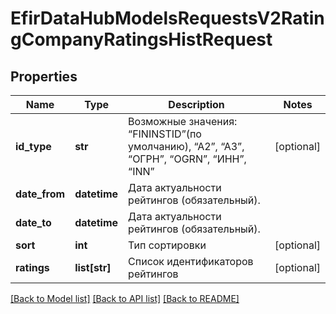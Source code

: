 # EfirDataHubModelsRequestsV2RatingCompanyRatingsHistRequest

## Properties
Name | Type | Description | Notes
------------ | ------------- | ------------- | -------------
**id_type** | **str** | Возможные значения: “FININSTID”(по умолчанию), “A2”, “A3”, “ОГРН”, “OGRN”, “ИНН”, “INN” | [optional] 
**date_from** | **datetime** | Дата актуальности рейтингов (обязательный). | 
**date_to** | **datetime** | Дата актуальности рейтингов (обязательный). | 
**sort** | **int** | Тип сортировки | [optional] 
**ratings** | **list[str]** | Список идентификаторов рейтингов | [optional] 

[[Back to Model list]](../README.md#documentation-for-models) [[Back to API list]](../README.md#documentation-for-api-endpoints) [[Back to README]](../README.md)

